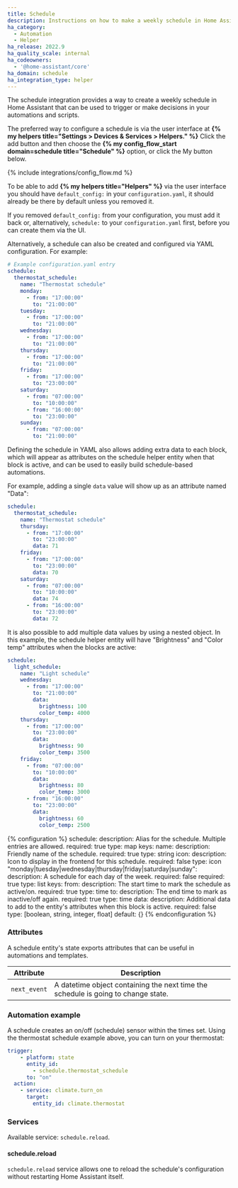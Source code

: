 ```yaml
---
title: Schedule
description: Instructions on how to make a weekly schedule in Home Assistant.
ha_category:
  - Automation
  - Helper
ha_release: 2022.9
ha_quality_scale: internal
ha_codeowners:
  - '@home-assistant/core'
ha_domain: schedule
ha_integration_type: helper
---
```


The schedule integration provides a way to create a weekly schedule in
Home Assistant that can be used to trigger or make decisions in your
automations and scripts.

The preferred way to configure a schedule is via the user interface at
**{% my helpers title="Settings > Devices & Services > Helpers." %}** Click the add button
and then choose the **{% my config_flow_start domain=schedule title="Schedule" %}** option, or click the My button below.

{% include integrations/config_flow.md %}

To be able to add **{% my helpers title="Helpers" %}** via the user interface you should
have `default_config:` in your `configuration.yaml`, it should already
be there by default unless you removed it.

If you removed `default_config:` from your configuration,
you must add it back or, alternatively, `schedule:` to your
`configuration.yaml` first, before you can create them via the UI.

Alternatively, a schedule can also be created and configured via YAML
configuration. For example:

```yaml
# Example configuration.yaml entry
schedule:
  thermostat_schedule:
    name: "Thermostat schedule"
    monday:
      - from: "17:00:00"
        to: "21:00:00"
    tuesday:
      - from: "17:00:00"
        to: "21:00:00"
    wednesday:
      - from: "17:00:00"
        to: "21:00:00"
    thursday:
      - from: "17:00:00"
        to: "21:00:00"
    friday:
      - from: "17:00:00"
        to: "23:00:00"
    saturday:
      - from: "07:00:00"
        to: "10:00:00"
      - from: "16:00:00"
        to: "23:00:00"
    sunday:
      - from: "07:00:00"
        to: "21:00:00"
```

Defining the schedule in YAML also allows adding extra data to each block, which will
appear as attributes on the schedule helper entity when that block is active, and can
be used to easily build schedule-based automations.

For example, adding a single `data` value will show up as an attribute named "Data":

```yaml
schedule:
  thermostat_schedule:
    name: "Thermostat schedule"
    thursday:
      - from: "17:00:00"
        to: "23:00:00"
        data: 71
    friday:
      - from: "17:00:00"
        to: "23:00:00"
        data: 70
    saturday:
      - from: "07:00:00"
        to: "10:00:00"
        data: 74
      - from: "16:00:00"
        to: "23:00:00"
        data: 72
```

It is also possible to add multiple data values by using a nested object. In this example,
the schedule helper entity will have "Brightness" and "Color temp" attributes when
the blocks are active:

```yaml
schedule:
  light_schedule:
    name: "Light schedule"
    wednesday:
      - from: "17:00:00"
        to: "21:00:00"
        data:
          brightness: 100
          color_temp: 4000
    thursday:
      - from: "17:00:00"
        to: "23:00:00"
        data:
          brightness: 90
          color_temp: 3500
    friday:
      - from: "07:00:00"
        to: "10:00:00"
        data:
          brightness: 80
          color_temp: 3000
      - from: "16:00:00"
        to: "23:00:00"
        data:
          brightness: 60
          color_temp: 2500
```

{% configuration %}
schedule:
  description: Alias for the schedule. Multiple entries are allowed.
  required: true
  type: map
  keys:
    name:
      description: Friendly name of the schedule.
      required: true
      type: string
    icon:
      description: Icon to display in the frontend for this schedule.
      required: false
      type: icon
    "monday|tuesday|wednesday|thursday|friday|saturday|sunday":
      description: A schedule for each day of the week.
      required: false
      required: true
      type: list
      keys:
        from:
          description: The start time to mark the schedule as active/on.
          required: true
          type: time
        to:
          description: The end time to mark as inactive/off again.
          required: true
          type: time
        data:
          description: Additional data to add to the entity's attributes when this block is active.
          required: false
          type: [boolean, string, integer, float]
          default: {}
{% endconfiguration %}

### Attributes

A schedule entity's state exports attributes that can be useful in
automations and templates.

| Attribute | Description |
| ----- | ----- |
| `next_event` | A datetime object containing the next time the schedule is going to change state. |

### Automation example

A schedule creates an on/off (schedule) sensor within the times set. Using the thermostat schedule example above, you can turn on your thermostat:

```yaml
trigger:
    - platform: state
      entity_id:
        - schedule.thermostat_schedule
      to: "on"
  action:
    - service: climate.turn_on
      target:
        entity_id: climate.thermostat
```

### Services

Available service: `schedule.reload`.

#### schedule.reload

`schedule.reload` service allows one to reload the schedule's configuration without restarting Home Assistant itself.
